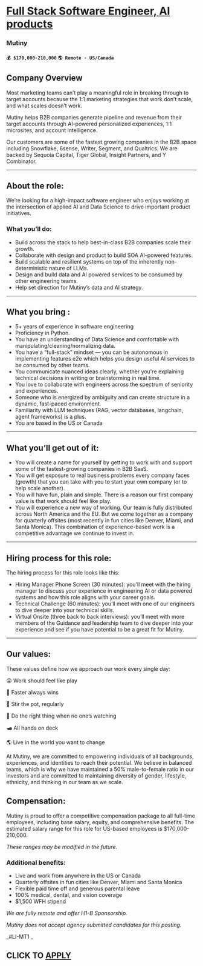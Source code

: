 # [Full Stack Software Engineer, AI products](https://www.remotewlb.com/apply/full-stack-software-engineer-ai-products)  
### Mutiny  
#### `💰 $170,000-210,000` `🌎 Remote - US/Canada`  

## **Company Overview**

Most marketing teams can’t play a meaningful role in breaking through to target accounts because the 1:1 marketing strategies that work don’t scale, and what scales doesn’t work.

Mutiny helps B2B companies generate pipeline and revenue from their target accounts through AI-powered personalized experiences, 1:1 microsites, and account intelligence.

Our customers are some of the fastest growing companies in the B2B space including Snowflake, 6sense, Writer, Segment, and Qualtrics. We are backed by Sequoia Capital, Tiger Global, Insight Partners, and Y Combinator.

* * *

## **About the role:**

We’re looking for a high-impact software engineer who enjoys working at the intersection of applied AI and Data Science to drive important product initiatives.

### What you’ll do:

  * Build across the stack to help best-in-class B2B companies scale their growth.
  * Collaborate with design and product to build SOA AI-powered features.
  * Build scalable and resilient systems on top of the inherently non-deterministic nature of LLMs.
  * Design and build data and AI powered services to be consumed by other engineering teams.
  * Help set direction for Mutiny’s data and AI strategy.

* * *

## **What you bring** :

  * 5+ years of experience in software engineering
  * Proficiency in Python.
  * You have an understanding of Data Science and comfortable with manipulating/cleaning/normalizing data.
  * You have a “full-stack” mindset — you can be autonomous in implementing features e2e which helps you design useful AI services to be consumed by other teams.
  * You communicate nuanced ideas clearly, whether you're explaining technical decisions in writing or brainstorming in real time.
  * You love to collaborate with engineers across the spectrum of seniority and experiences.
  * Someone who is energized by ambiguity and can create structure in a dynamic, fast-paced environment.
  * Familiarity with LLM techniques (RAG, vector databases, langchain, agent frameworks) is a plus.
  * You are based in the US or Canada

* * *

## **What you’ll get out of it:**

  * You will create a name for yourself by getting to work with and support some of the fastest-growing companies in B2B SaaS.
  * You will get exposure to real business problems every company faces (growth) that you can take with you to start your own company (or to help scale another).
  * You will have fun, plain and simple. There is a reason our first company value is that work should feel like play.
  * You will experience a new way of working. Our team is fully distributed across North America and the EU. But we come together as a company for quarterly offsites (most recently in fun cities like Denver, Miami, and Santa Monica). This combination of experience-based work is a competitive advantage we continue to invest in.

* * *

## Hiring process for this role:

The hiring process for this role looks like this:

  * Hiring Manager Phone Screen (30 minutes): you’ll meet with the hiring manager to discuss your experience in engineering AI or data powered systems and how this role aligns with your career goals.
  * Technical Challenge (60 minutes): you’ll meet with one of our engineers to dive deeper into your technical skills.
  * Virtual Onsite (three back to back interviews): you’ll meet with more members of the Guidance and leadership team to dive deeper into your experience and see if you have potential to be a great fit for Mutiny.

* * *

## Our values:

These values define how we approach our work every single day:

😜 Work should feel like play

🏃 Faster always wins

🍯 Stir the pot, regularly

👀 Do the right thing when no one’s watching

🛥️ All hands on deck

🌎 Live in the world you want to change

At Mutiny, we are committed to empowering individuals of all backgrounds, experiences, and identities to reach their potential. We believe in balanced teams, which is why we have maintained a 50% male-to-female ratio in our investors and are committed to maintaining diversity of gender, lifestyle, ethnicity, and thinking in our team as we scale.

## **Compensation:**

Mutiny is proud to offer a competitive compensation package to all full-time employees, including base salary, equity, and comprehensive benefits. The estimated salary range for this role for US-based employees is $170,000-210,000.

_These ranges may be modified in the future._

### Additional benefits:

  * Live and work from anywhere in the US or Canada
  * Quarterly offsites in fun cities like Denver, Miami and Santa Monica
  * Flexible paid time off and generous parental leave
  * 100% medical, dental, and vision coverage
  * $1,500 WFH stipend

_We are fully remote and offer H1-B Sponsorship._

_Mutiny does not accept agency submitted candidates for this posting._

_#LI-MT1 _

  
## CLICK TO [APPLY](https://www.remotewlb.com/apply/full-stack-software-engineer-ai-products)

